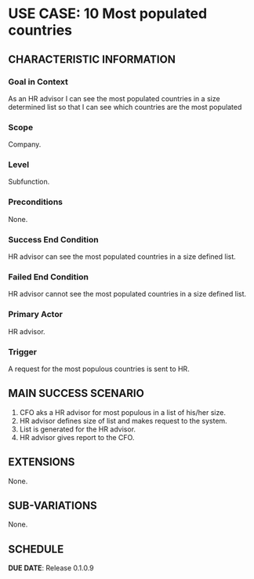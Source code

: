# USE CASE: 10 Most populated countries

## CHARACTERISTIC INFORMATION

### Goal in Context

As an HR advisor I can see the most populated countries in a size determined list so that I can see which countries are the most populated 

### Scope

Company.

### Level

Subfunction.

### Preconditions

None.

### Success End Condition

HR advisor can see the most populated countries in a size defined list.

### Failed End Condition

HR advisor cannot see the most populated countries in a size defined list.

### Primary Actor

HR advisor.

### Trigger

A request for the most populous countries is sent to HR.

## MAIN SUCCESS SCENARIO

1. CFO aks a HR advisor for most populous in a list of his/her size.
2. HR advisor defines size of list and makes request to the system.
3. List is generated for the HR advisor.
4. HR advisor gives report to the CFO.

## EXTENSIONS

None.

## SUB-VARIATIONS

None.

## SCHEDULE

**DUE DATE**: Release 0.1.0.9
